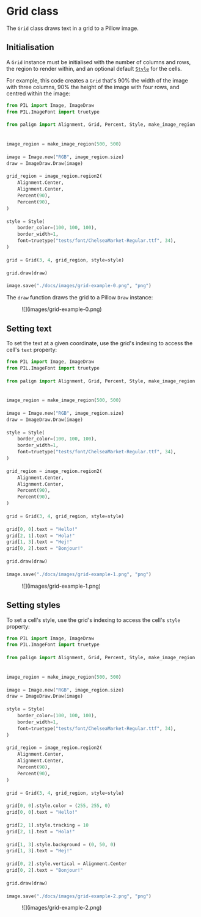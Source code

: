 # Grid class

The `Grid` class draws text in a grid to a Pillow image.

## Initialisation

A `Grid` instance must be initialised with the number of columns and rows, the region to render within, and an optional default [`Style`](./style.md) for the cells.

For example, this code creates a `Grid` that's 90% the width of the image with three columns, 90% the height of the image with four rows, and centred within the image:

```python
from PIL import Image, ImageDraw
from PIL.ImageFont import truetype

from palign import Alignment, Grid, Percent, Style, make_image_region


image_region = make_image_region(500, 500)

image = Image.new("RGB", image_region.size)
draw = ImageDraw.Draw(image)

grid_region = image_region.region2(
    Alignment.Center,
    Alignment.Center,
    Percent(90),
    Percent(90),
)

style = Style(
    border_color=(100, 100, 100),
    border_width=1,
    font=truetype("tests/font/ChelseaMarket-Regular.ttf", 34),
)

grid = Grid(3, 4, grid_region, style=style)

grid.draw(draw)

image.save("./docs/images/grid-example-0.png", "png")
```

The `draw` function draws the grid to a Pillow `Draw` instance:

<figure markdown>
  ![](images/grid-example-0.png)
</figure>

## Setting text

To set the text at a given coordinate, use the grid's indexing to access the cell's `text` property:

```python
from PIL import Image, ImageDraw
from PIL.ImageFont import truetype

from palign import Alignment, Grid, Percent, Style, make_image_region


image_region = make_image_region(500, 500)

image = Image.new("RGB", image_region.size)
draw = ImageDraw.Draw(image)

style = Style(
    border_color=(100, 100, 100),
    border_width=1,
    font=truetype("tests/font/ChelseaMarket-Regular.ttf", 34),
)

grid_region = image_region.region2(
    Alignment.Center,
    Alignment.Center,
    Percent(90),
    Percent(90),
)

grid = Grid(3, 4, grid_region, style=style)

grid[0, 0].text = "Hello!"
grid[2, 1].text = "Hola!"
grid[1, 3].text = "Hej!"
grid[0, 2].text = "Bonjour!"

grid.draw(draw)

image.save("./docs/images/grid-example-1.png", "png")
```

<figure markdown>
  ![](images/grid-example-1.png)
</figure>

## Setting styles

To set a cell's style, use the grid's indexing to access the cell's `style` property:

```python
from PIL import Image, ImageDraw
from PIL.ImageFont import truetype

from palign import Alignment, Grid, Percent, Style, make_image_region


image_region = make_image_region(500, 500)

image = Image.new("RGB", image_region.size)
draw = ImageDraw.Draw(image)

style = Style(
    border_color=(100, 100, 100),
    border_width=1,
    font=truetype("tests/font/ChelseaMarket-Regular.ttf", 34),
)

grid_region = image_region.region2(
    Alignment.Center,
    Alignment.Center,
    Percent(90),
    Percent(90),
)

grid = Grid(3, 4, grid_region, style=style)

grid[0, 0].style.color = (255, 255, 0)
grid[0, 0].text = "Hello!"

grid[2, 1].style.tracking = 10
grid[2, 1].text = "Hola!"

grid[1, 3].style.background = (0, 50, 0)
grid[1, 3].text = "Hej!"

grid[0, 2].style.vertical = Alignment.Center
grid[0, 2].text = "Bonjour!"

grid.draw(draw)

image.save("./docs/images/grid-example-2.png", "png")
```


<figure markdown>
  ![](images/grid-example-2.png)
</figure>
